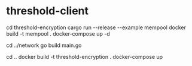 # threshold-client

cd threshold-encryption
cargo run --release --example mempool
docker build -t mempool .
docker-compose up -d

cd ../network
go build main.go

cd ..
docker build -t threshold-encryption .
docker-compose up